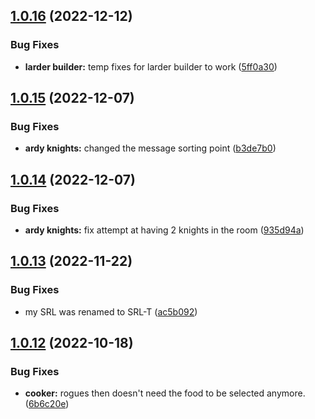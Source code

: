 ## [1.0.16](https://github.com/Torwent/wasp-free/compare/v1.0.15...v1.0.16) (2022-12-12)


### Bug Fixes

* **larder builder:** temp fixes for larder builder to work ([5ff0a30](https://github.com/Torwent/wasp-free/commit/5ff0a307183c77ad0fba5a6013227d1a615bc806))



## [1.0.15](https://github.com/Torwent/wasp-free/compare/v1.0.14...v1.0.15) (2022-12-07)


### Bug Fixes

* **ardy knights:** changed the message sorting point ([b3de7b0](https://github.com/Torwent/wasp-free/commit/b3de7b0c7ef6a5500bed6df49390995c20498397))



## [1.0.14](https://github.com/Torwent/wasp-free/compare/v1.0.13...v1.0.14) (2022-12-07)


### Bug Fixes

* **ardy knights:** fix attempt at having 2 knights in the room ([935d94a](https://github.com/Torwent/wasp-free/commit/935d94ac02f3e43ae60a89576c33c5397ef053f0))



## [1.0.13](https://github.com/Torwent/wasp-free/compare/v1.0.12...v1.0.13) (2022-11-22)


### Bug Fixes

* my SRL was renamed to SRL-T ([ac5b092](https://github.com/Torwent/wasp-free/commit/ac5b09227ed97f32bf54f2d0198732881f0ab8fe))



## [1.0.12](https://github.com/Torwent/wasp-free/compare/v1.0.11...v1.0.12) (2022-10-18)


### Bug Fixes

* **cooker:** rogues then doesn't need the food to be selected anymore. ([6b6c20e](https://github.com/Torwent/wasp-free/commit/6b6c20e038b96624e0cc18e6f92ae16c931e7eaf))



